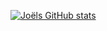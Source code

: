 [![Joëls GitHub stats](https://github-readme-stats.vercel.app/api?username=joehoel&show_icons=true&theme=dark&hide_rank=true)](https://github.com/anuraghazra/github-readme-stats)
